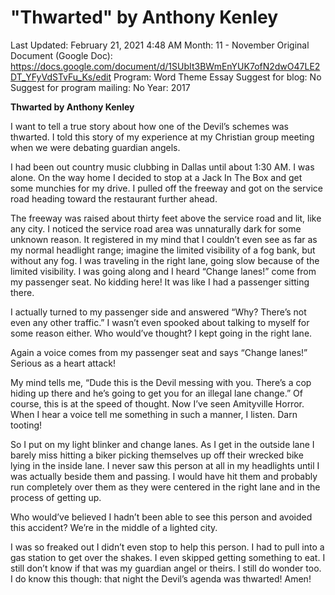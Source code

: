 # "Thwarted" by Anthony Kenley

Last Updated: February 21, 2021 4:48 AM
Month: 11 - November
Original Document (Google Doc): https://docs.google.com/document/d/1SUbIt3BWmEnYUK7ofN2dwO47LE2DT_YFyVdSTvFu_Ks/edit
Program: Word Theme Essay
Suggest for blog: No
Suggest for program mailing: No
Year: 2017

**Thwarted by Anthony Kenley**

I want to tell a true story about how one of the Devil’s schemes was thwarted. I told this story of my experience at my Christian group meeting when we were debating guardian angels.

I had been out country music clubbing in Dallas until about 1:30 AM. I was alone. On the way home I decided to stop at a Jack In The Box and get some munchies for my drive. I pulled off the freeway and got on the service road heading toward the restaurant further ahead.

The freeway was raised about thirty feet above the service road and lit, like any city. I noticed the service road area was unnaturally dark for some unknown reason. It registered in my mind that I couldn’t even see as far as my normal headlight range; imagine the limited visibility of a fog bank, but without any fog. I was traveling in the right lane, going slow because of the limited visibility. I was going along and I heard “Change lanes!” come from my passenger seat. No kidding here! It was like I had a passenger sitting there.

I actually turned to my passenger side and answered “Why? There’s not even any other traffic.” I wasn’t even spooked about talking to myself for some reason either. Who would’ve thought? I kept going in the right lane.

Again a voice comes from my passenger seat and says “Change lanes!” Serious as a heart attack!

My mind tells me, “Dude this is the Devil messing with you. There’s a cop hiding up there and he’s going to get you for an illegal lane change.” Of course, this is at the speed of thought. Now I’ve seen Amityville Horror. When I hear a voice tell me something in such a manner, I listen. Darn tooting!

So I put on my light blinker and change lanes. As I get in the outside lane I barely miss hitting a biker picking themselves up off their wrecked bike lying in the inside lane. I never saw this person at all in my headlights until I was actually beside them and passing. I would have hit them and probably run completely over them as they were centered in the right lane and in the process of getting up.

Who would’ve believed I hadn’t been able to see this person and avoided this accident? We’re in the middle of a lighted city.

I was so freaked out I didn’t even stop to help this person. I had to pull into a gas station to get over the shakes. I even skipped getting something to eat. I still don’t know if that was my guardian angel or theirs. I still do wonder too. I do know this though: that night the Devil’s agenda was thwarted! Amen!